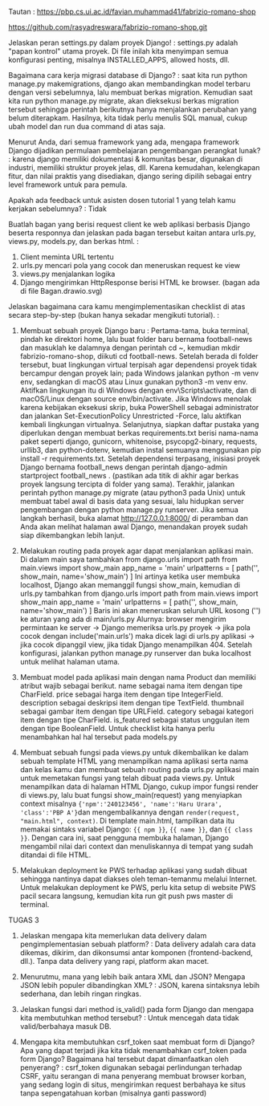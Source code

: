 Tautan :
https://pbp.cs.ui.ac.id/favian.muhammad41/fabrizio-romano-shop

https://github.com/rasyadreswara/fabrizio-romano-shop.git

Jelaskan peran settings.py dalam proyek Django! :
settings.py adalah "papan kontrol" utama proyek. Di file inilah kita menyimpan semua konfigurasi penting, misalnya INSTALLED_APPS, allowed hosts, dll.

Bagaimana cara kerja migrasi database di Django? :
saat kita run python manage.py makemigrations, django akan membandingkan model terbaru dengan versi sebelumnya, lalu membuat berkas migration. Kemudian saat kita run python manage.py migrate, akan dieksekusi berkas migration tersebut sehingga perintah berikutnya hanya menjalankan perubahan yang belum diterapkam. Hasilnya, kita tidak perlu menulis SQL manual, cukup ubah model dan run dua command di atas saja.

Menurut Anda, dari semua framework yang ada, mengapa framework Django dijadikan permulaan pembelajaran pengembangan perangkat lunak? :
karena django memiliki dokumentasi & komunitas besar, digunakan di industri, memiliki struktur proyek jelas, dll. Karena kemudahan, kelengkapan fitur, dan nilai praktis yang disediakan, django sering dipilih sebagai entry level framework untuk para pemula.

Apakah ada feedback untuk asisten dosen tutorial 1 yang telah kamu kerjakan sebelumnya? :
Tidak

Buatlah bagan yang berisi request client ke web aplikasi berbasis Django beserta responnya dan jelaskan pada bagan tersebut kaitan antara urls.py, views.py, models.py, dan berkas html. :
1. Client meminta URL tertentu
2. urls.py mencari pola yang cocok dan meneruskan request   ke view
3. views.py menjalankan logika
4. Django mengirimkan HttpResponse berisi HTML ke browser.
(bagan ada di file Bagan.drawio.svg)

Jelaskan bagaimana cara kamu mengimplementasikan checklist di atas secara step-by-step (bukan hanya sekadar mengikuti tutorial). :
1. Membuat sebuah proyek Django baru :
Pertama-tama, buka terminal, pindah ke direktori home, lalu buat folder baru bernama football-news dan masuklah ke dalamnya dengan perintah cd ~, kemudian mkdir fabrizio-romano-shop, diikuti cd football-news. Setelah berada di folder tersebut, buat lingkungan virtual terpisah agar dependensi proyek tidak bercampur dengan proyek lain; pada Windows jalankan python -m venv env, sedangkan di macOS atau Linux gunakan python3 -m venv env. Aktifkan lingkungan itu di Windows dengan env\Scripts\activate, dan di macOS/Linux dengan source env/bin/activate. Jika Windows menolak karena kebijakan eksekusi skrip, buka PowerShell sebagai administrator dan jalankan Set-ExecutionPolicy Unrestricted -Force, lalu aktifkan kembali lingkungan virtualnya.
Selanjutnya, siapkan daftar pustaka yang diperlukan dengan membuat berkas requirements.txt berisi nama-nama paket seperti django, gunicorn, whitenoise, psycopg2-binary, requests, urllib3, dan python-dotenv, kemudian instal semuanya menggunakan pip install -r requirements.txt. Setelah dependensi terpasang, inisiasi proyek Django bernama football_news dengan perintah django-admin startproject football_news . (pastikan ada titik di akhir agar berkas proyek langsung tercipta di folder yang sama).
Terakhir, jalankan perintah python manage.py migrate (atau python3 pada Unix) untuk membuat tabel awal di basis data yang sesuai, lalu hidupkan server pengembangan dengan python manage.py runserver. Jika semua langkah berhasil, buka alamat http://127.0.0.1:8000/ di peramban dan Anda akan melihat halaman awal Django, menandakan proyek sudah siap dikembangkan lebih lanjut.

2. Melakukan routing pada proyek agar dapat menjalankan aplikasi main.
Di dalam main saya tambahkan 
from django.urls import path
from main.views import show_main
app_name = 'main'
urlpatterns = [ path('', show_main, name='show_main') ]
Ini artinya ketika user membuka localhost, Django akan memanggil fungsi show_main, kemudian di urls.py tambahkan
from django.urls import path
from main.views import show_main
app_name = 'main'
urlpatterns = [ path('', show_main, name='show_main') ]
Baris ini akan meneruskan seluruh URL kosong ('') ke aturan yang ada di main/urls.py
Alurnya: browser mengirim permintaan ke server → Django memeriksa urls.py proyek → jika pola cocok dengan include('main.urls') maka dicek lagi di urls.py aplikasi → jika cocok dipanggil view, jika tidak Django menampilkan 404. Setelah konfigurasi, jalankan python manage.py runserver dan buka localhost untuk melihat halaman utama.

3. Membuat model pada aplikasi main dengan nama Product dan memiliki atribut wajib sebagai berikut.
name sebagai nama item dengan tipe CharField.
price sebagai harga item dengan tipe IntegerField.
description sebagai deskripsi item dengan tipe TextField.
thumbnail sebagai gambar item dengan tipe URLField.
category sebagai kategori item dengan tipe CharField.
is_featured sebagai status unggulan item dengan tipe BooleanField.
Untuk checklist kita hanya perlu menambahkan hal hal tersebut pada models.py

4. Membuat sebuah fungsi pada views.py untuk dikembalikan ke dalam sebuah template HTML yang menampilkan nama aplikasi serta nama dan kelas kamu dan membuat sebuah routing pada urls.py aplikasi main untuk memetakan fungsi yang telah dibuat pada views.py.
Untuk menampilkan data di halaman HTML Django, cukup impor fungsi render di views.py, lalu buat fungsi show_main(request) yang menyiapkan context misalnya `{'npm':'240123456', 'name':'Haru Urara', 'class':'PBP A'}`dan mengembalikannya dengan `render(request, "main.html", context)`. Di template main.html, tampilkan data itu memakai sintaks variabel Django: `{{ npm }}`, `{{ name }}`, dan `{{ class }}`. Dengan cara ini, saat pengguna membuka halaman, Django mengambil nilai dari context dan menuliskannya di tempat yang sudah ditandai di file HTML.

5. Melakukan deployment ke PWS terhadap aplikasi yang sudah dibuat sehingga nantinya dapat diakses oleh teman-temanmu melalui Internet.
Untuk melakukan deployment ke PWS, perlu kita setup di website PWS pacil secara langsung, kemudian kita run git push pws master di terminal.

TUGAS 3
1. Jelaskan mengapa kita memerlukan data delivery dalam pengimplementasian sebuah platform? :
Data delivery adalah cara data dikemas, dikirim, dan dikonsumsi antar komponen (frontend-backend, dll.). Tanpa data delivery yang rapi, platform akan macet.

2. Menurutmu, mana yang lebih baik antara XML dan JSON? Mengapa JSON lebih populer dibandingkan XML? :
JSON, karena sintaksnya lebih sederhana, dan lebih ringan ringkas.

3. Jelaskan fungsi dari method is_valid() pada form Django dan mengapa kita membutuhkan method tersebut? :
Untuk mencegah data tidak valid/berbahaya masuk DB.

4. Mengapa kita membutuhkan csrf_token saat membuat form di Django? Apa yang dapat terjadi jika kita tidak menambahkan csrf_token pada form Django? Bagaimana hal tersebut dapat dimanfaatkan oleh penyerang? :
csrf_token digunakan sebagai perlindungan terhadap CSRF, yaitu serangan di mana penyerang membuat browser korban, yang sedang login di situs, mengirimkan request berbahaya ke situs tanpa sepengatahuan korban (misalnya ganti password)






